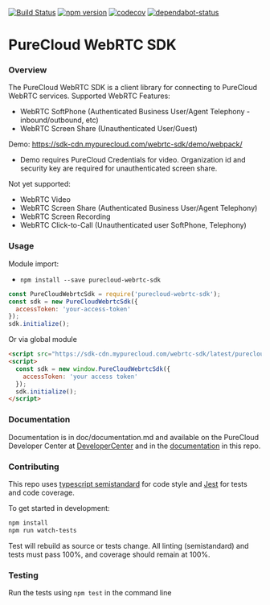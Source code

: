 [![Build Status](https://travis-ci.com/MyPureCloud/purecloud-webrtc-sdk.svg?branch=master)](https://travis-ci.com/MyPureCloud/purecloud-webrtc-sdk)
[![npm version](https://badge.fury.io/js/purecloud-webrtc-sdk.svg)](https://badge.fury.io/js/purecloud-webrtc-sdk)
[![codecov](https://codecov.io/gh/MyPureCloud/purecloud-webrtc-sdk/branch/master/graph/badge.svg)](https://codecov.io/gh/MyPureCloud/purecloud-webrtc-sdk)
[![dependabot-status](https://flat.badgen.net/dependabot/MyPureCloud/purecloud-webrtc-sdk/?icon=dependabot)](https://dependabot.com)

# PureCloud WebRTC SDK

### Overview
The PureCloud WebRTC SDK is a client library for connecting to PureCloud WebRTC
services. Supported WebRTC Features:

- WebRTC SoftPhone (Authenticated Business User/Agent Telephony - inbound/outbound, etc)
- WebRTC Screen Share (Unauthenticated User/Guest)

Demo: https://sdk-cdn.mypurecloud.com/webrtc-sdk/demo/webpack/ 
- Demo requires PureCloud Credentials for video. Organization id and security key are required for unauthenticated screen share.

Not yet supported:

- WebRTC Video
- WebRTC Screen Share (Authenticated Business User/Agent Telephony)
- WebRTC Screen Recording
- WebRTC Click-to-Call (Unauthenticated user SoftPhone, Telephony)

### Usage

Module import:

- `npm install --save purecloud-webrtc-sdk`

```js
const PureCloudWebrtcSdk = require('purecloud-webrtc-sdk');
const sdk = new PureCloudWebrtcSdk({
  accessToken: 'your-access-token'
});
sdk.initialize();
```

Or via global module

```html
<script src="https://sdk-cdn.mypurecloud.com/webrtc-sdk/latest/purecloud-webrtc-sdk.bundle.min.js"></script>
<script>
  const sdk = new window.PureCloudWebrtcSdk({
    accessToken: 'your access token'
  });
  sdk.initialize();
</script>
```

### Documentation

Documentation is in doc/documentation.md and available on the PureCloud Developer Center
at [DeveloperCenter][1] and in the [documentation](/doc/index.md) in this repo.


### Contributing

This repo uses [typescript semistandard][2] for code style and [Jest][3] for tests and code coverage.

To get started in development:
```sh
npm install
npm run watch-tests
```

Test will rebuild as source or tests change. All linting (semistandard) and tests must
pass 100%, and coverage should remain at 100%.

### Testing
Run the tests using `npm test` in the command line

[1]: https://developer.mypurecloud.com/api/webrtcsdk/
[2]: https://github.com/bukalapak/tslint-config-semistandard
[3]: https://jestjs.io/en/
